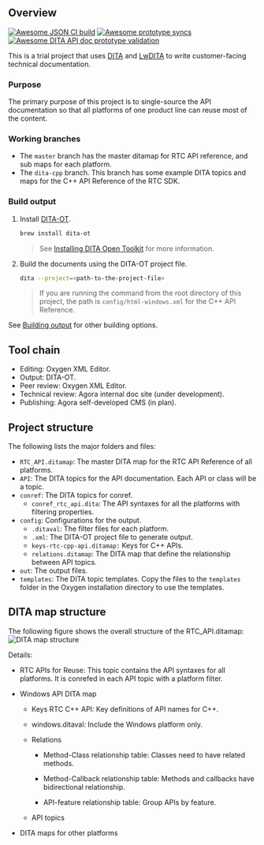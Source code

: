 ## Overview

[![Awesome JSON CI build](https://github.com/AgoraDoc/doc_source/actions/workflows/python-app.yml/badge.svg)](https://github.com/AgoraDoc/doc_source/actions/workflows/python-app.yml)
[![Awesome prototype syncs](https://github.com/AgoraDoc/doc_source/actions/workflows/python-app-sync-proto.yml/badge.svg)](https://github.com/AgoraDoc/doc_source/actions/workflows/python-app-sync-proto.yml)
[![Awesome DITA API doc prototype validation](https://github.com/AgoraDoc/doc_source/actions/workflows/python-app-validate-prototype.yml/badge.svg)](https://github.com/AgoraDoc/doc_source/actions/workflows/python-app-validate-prototype.yml)

This is a trial project that uses [DITA](https://en.wikipedia.org/wiki/Darwin_Information_Typing_Architecture) and [LwDITA](http://docs.oasis-open.org/dita/LwDITA/v1.0/cnprd01/LwDITA-v1.0-cnprd01.html) to write customer-facing technical documentation.

### Purpose

The primary purpose of this project is to single-source the API documentation so that all platforms of one product line can reuse most of the content.

### Working branches

-   The `master` branch has the master ditamap for RTC API reference, and sub maps for each platform.
-   The `dita-cpp` branch. This branch has some example DITA topics and maps for the C++ API Reference of the RTC SDK.

### Build output

1. Install [DITA-OT](https://www.dita-ot.org/dev/index.html).
    ```bash
    brew install dita-ot
    ```
    > See [Installing DITA Open Toolkit](https://www.dita-ot.org/dev/topics/installing-client.html) for more information.
2. Build the documents using the DITA-OT project file.
    ```bash
    dita --project=<path-to-the-project-file>
    ```
    > If you are running the command from the root directory of this project, the path is `config/html-windows.xml` for the C++ API Reference.

See [Building output](https://www.dita-ot.org/dev/topics/building-output.html) for other building options.

## Tool chain

-   Editing: Oxygen XML Editor.
-   Output: DITA-OT.
-   Peer review: Oxygen XML Editor.
-   Technical review: Agora internal doc site (under development).
-   Publishing: Agora self-developed CMS (in plan).

## Project structure

The following lists the major folders and files:

-   `RTC_API.ditamap`: The master DITA map for the RTC API Reference of all platforms.
-   `API`: The DITA topics for the API documentation. Each API or class will be a topic.
-   `conref`: The DITA topics for conref.
    -   `conref_rtc_api.dita`: The API syntaxes for all the platforms with filtering properties.
-   `config`: Configurations for the output.
    -   `.ditaval`: The filter files for each platform.
    -   `.xml`: The DITA-OT project file to generate output.
    -   `keys-rtc-cpp-api.ditamap:` Keys for C++ APIs.
    -   `relations.ditamap`: The DITA map that define the relationship between API topics.
-   `out`: The output files.
-   `templates`: The DITA topic templates. Copy the files to the `templates` folder in the Oxygen installation directory to use the templates.

## DITA map structure

The following figure shows the overall structure of the RTC_API.ditamap:
![DITA map structure](https://web-cdn.agora.io/docs-files/1608626365393)

Details:

-   RTC APIs for Reuse: This topic contains the API syntaxes for all platforms. It is conrefed in each API topic with a platform filter.

-   Windows API DITA map

    -   Keys RTC C++ API: Key definitions of API names for C++.

    -   windows.ditaval: Include the Windows platform only.

    -   Relations

        -   Method-Class relationship table: Classes need to have related methods.

        -   Method-Callback relationship table: Methods and callbacks have bidirectional relationship.

        -   API-feature relationship table: Group APIs by feature.

    -   API topics

-   DITA maps for other platforms
